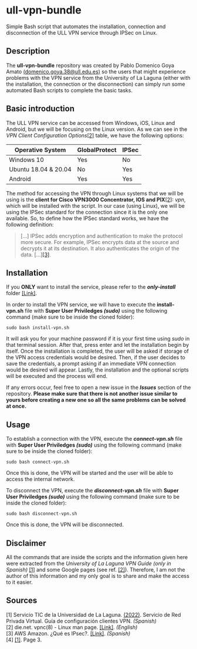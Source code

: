 # ull-vpn-bundle
Simple Bash script that automates the installation, connection and disconnection of the ULL VPN service through IPSec on Linux.

## Description
The **ull-vpn-bundle** repository was created by Pablo Domenico Goya Amato [(domenico.goya.38@ull.edu.es)](mailto:domenico.goya.38@ull.edu.es) so the users that might experience problems with the VPN service
from the University of La Laguna (either with the installation, the connection or the disconnection) can simply run some automated Bash scripts to complete the basic tasks.

## Basic introduction
The ULL VPN service can be accessed from Windows, iOS, Linux and Android, but we will be focusing on the Linux version. As we can see in the *VPN Client Configuration Options*[[2]](#2) table,
we have the following options:

|Operative System|GlobalProtect|IPSec|
|---|---|---|
|Windows 10|Yes|No|
|Ubuntu 18.04 & 20.04|No|Yes|
|Android|Yes|Yes|

The method for accessing the VPN through Linux systems that we will be using is the **client for Cisco VPN3000 Concentrator, IOS and PIX**[[2]](#2): *vpn*, which will be installed with the script.
In our case (using Linux), we will be using the IPSec standard for the connection since it is the only one available. So, to define how the IPSec standard works, we have the following definition:

> [...] IPSec adds encryption and authentication to make the protocol more secure. For example, IPSec encrypts data at the source and decrypts it at its destination. It also authenticates the origin of the data. [...][[3]](#3).

## Installation
If you **ONLY** want to install the service, please refer to the ***only-install*** folder [[Link]](https://github.com/domenicogoya/ull-vpn-bundle/only-install).

In order to install the VPN service, we will have to execute the **install-vpn.sh** file with **Super User Priviledges *(sudo)*** using the following command (make sure to be inside the cloned folder):

``sudo bash install-vpn.sh``

It will ask you for your machine password if it is your first time using _sudo_ in that terminal session. After that, press enter and let the installation begin by itself.
Once the installation is completed, the user will be asked if storage of the VPN access credentials would be desired. Then, if the user decides to save the credentials, a prompt
asking if an immediate VPN connection would be desired will appear. Lastly, the installation and the optional scripts will be executed and the process will end.

If any errors occur, feel free to open a new issue in the ***Issues*** section of the repository. __Please make sure that there is not another issue similar to yours before creating a new one
so all the same problems can be solved at once.__

## Usage
To establish a connection with the VPN, execute the ***connect-vpn.sh*** file with **Super User Priviledges *(sudo)*** using the following command (make sure to be inside the cloned folder):

``sudo bash connect-vpn.sh``

Once this is done, the VPN will be started and the user will be able to access the internal network.<br>

To disconnect the VPN, execute the ***disconnect-vpn.sh*** file with **Super User Priviledges *(sudo)*** using the following command (make sure to be inside the cloned folder):

``sudo bash disconnect-vpn.sh``

Once this is done, the VPN will be disconnected.<br>

## Disclaimer
All the commands that are inside the scripts and the information given here were extracted from the *University of La Laguna VPN Guide (only in Spanish)* [[1]](#1) and some Google pages (see ref. [[2]](#2)). 
Therefore, I am not the author of this information and my only goal is to share and make the access to it easier.

## Sources
<a id="1">[1]</a>
Servicio TIC de la Universidad de La Laguna. [(2022)](https://docs.google.com/document/d/1xhSRVqo6y5HYtQQtBemLEwDG6a_yjGlzrxjwuYxIQAk/edit#heading=h.gjdgxs).
Servicio de Red Privada Virtual.
Guía de configuración clientes VPN. _(Spanish)_<br>
<a id="2">[2]</a>
die.net.
vpnc(8) - Linux man page. [[Link]](https://linux.die.net/man/8/vpnc). _(English)_<br>
<a id="3">[3]</a>
AWS Amazon.
¿Qué es IPsec?. [[Link]](https://aws.amazon.com/es/what-is/ipsec/). _(Spanish)_<br>
<a id="4">[4]</a>
[[1]](#1). Page 3.
